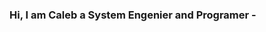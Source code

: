 <!DOCTYPE html>
<html>
<head>
</head>
<body>
    <h3> Hi, I am Caleb a System Engenier and Programer - <h3>     
</body>
</html>
